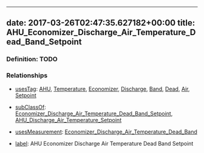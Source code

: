 
---
date: 2017-03-26T02:47:35.627182+00:00
title: AHU_Economizer_Discharge_Air_Temperature_Dead_Band_Setpoint
---
### Definition: TODO

### Relationships

* [usesTag](https://brickschema.org/schema/1.0/BrickFrame#usesTag): [AHU](https://brickschema.org/schema/1.0/BrickTag#AHU), [Temperature](https://brickschema.org/schema/1.0/BrickTag#Temperature), [Economizer](https://brickschema.org/schema/1.0/BrickTag#Economizer), [Discharge](https://brickschema.org/schema/1.0/BrickTag#Discharge), [Band](https://brickschema.org/schema/1.0/BrickTag#Band), [Dead](https://brickschema.org/schema/1.0/BrickTag#Dead), [Air](https://brickschema.org/schema/1.0/BrickTag#Air), [Setpoint](https://brickschema.org/schema/1.0/BrickTag#Setpoint)

* [subClassOf](http://www.w3.org/2000/01/rdf-schema#subClassOf): [Economizer_Discharge_Air_Temperature_Dead_Band_Setpoint](https://brickschema.org/schema/1.0/Brick#Economizer_Discharge_Air_Temperature_Dead_Band_Setpoint), [AHU_Discharge_Air_Temperature_Setpoint](https://brickschema.org/schema/1.0/Brick#AHU_Discharge_Air_Temperature_Setpoint)

* [usesMeasurement](https://brickschema.org/schema/1.0/BrickFrame#usesMeasurement): [Economizer_Discharge_Air_Temperature_Dead_Band](https://brickschema.org/schema/1.0/Brick#Economizer_Discharge_Air_Temperature_Dead_Band)

* [label](http://www.w3.org/2000/01/rdf-schema#label): AHU Economizer Discharge Air Temperature Dead Band Setpoint
